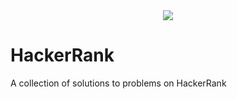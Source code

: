 <div align="center">
  <img src="http://gradsingames.com/wp-content/uploads/2015/12/title-hackerrank.jpg" style="width=100%">
</div>

# HackerRank
A collection of solutions to problems on HackerRank
